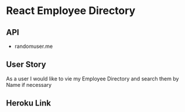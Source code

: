 # React Employee Directory 

## API 
 - randomuser.me

 ## User Story 
 As a user I would like to vie my Employee Directory and search them by Name if necessary

 ## Heroku Link